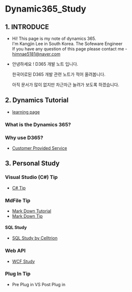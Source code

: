 # Dynamic365_Study

## 1. INTRODUCE
- Hi! This page is my note of dynamics 365.  
  I'm Kangjin Lee in South Korea. The Sofeware Engineer  
  If you have any question of this page please contact me - himnae5181@naver.com  
  
- 안녕하세요 ! D365 개발 노트 입니다.

  한국어로된 D365 개발 관련 노트가 적어 올려봅니다. 

  아직 문서가 많이 없지만 차근차근 늘려가 보도록 하겠습니다.
  
## 2. Dynamics Tutorial
- [learning page](https://docs.microsoft.com/ko-kr/learn/browse/?term=dynamic%20365)

### What is the Dynamics 365?

### Why use D365?
- [Customer Provided Service](https://github.com/LeeKangJin/Dynamic365_Study/blob/master/Dynamic_365_Lecture/Lecture4.md)
  
## 3. Personal Study

### Visual Studio (C#) Tip
 - [C# Tip](https://github.com/LeeKangJin/Dynamic365_Study/blob/master/VisualStudio_C%23/VisualStudio_TIP.md)


### MdFile Tip

- [Mark Down Tutorial](https://gist.github.com/ihoneymon/652be052a0727ad59601)
- [Mark Down Tip](https://github.com/sejong-interface/Interface_Manual/wiki/Git-시작하기%233-README.md-파일-작성하기!)


#### SQL Study
- [SQL Study by Celltrion](https://github.com/LeeKangJin/Dynamic365_Study/tree/master/SQL%20File)

### Web API
- [WCF Study](https://github.com/LeeKangJin/Dynamic365_Study/tree/master/Dynamics_ChangeControl/WebAPI)


### Plug In Tip
- Pre Plug in VS Post Plug in


